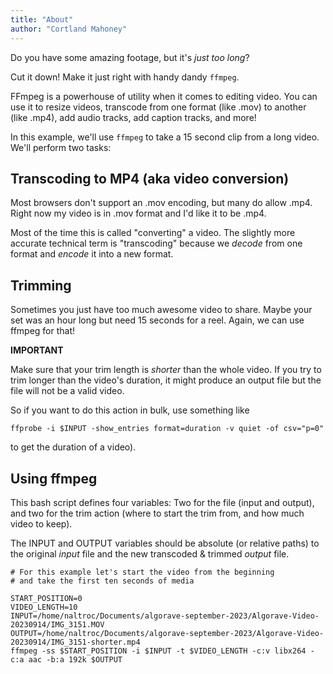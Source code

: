 ```yaml
---
title: "About"
author: "Cortland Mahoney"
---
```


Do you have some amazing footage, but it's *just too long*? 

Cut it down! Make it just right with handy dandy `ffmpeg`.

FFmpeg is a powerhouse of utility when it comes to editing video. You can use it to resize videos, transcode from one format (like .mov) to another (like .mp4), add audio tracks, add caption tracks, and more! 

In this example, we'll use `ffmpeg` to take a 15 second clip from a long video. We'll perform two tasks:

## Transcoding to MP4 (aka video conversion)

Most browsers don't support an .mov encoding, but many do allow .mp4. Right now my video is in .mov format and I'd like it to be .mp4. 

Most of the time this is called "converting" a video. The slightly more accurate technical term is "transcoding" because we _decode_ from one format and _encode_ it into a new format.

## Trimming

Sometimes you just have too much awesome video to share. Maybe your set was an hour long but need 15 seconds for a reel. Again, we can use ffmpeg for that!

**IMPORTANT**

Make sure that your trim length is _shorter_ than the whole video. If you try to trim longer than the video's duration, it might produce an output file but the file will not be a valid video. 

So if you want to do this action in bulk, use something like 

`ffprobe -i $INPUT -show_entries format=duration -v quiet -of csv="p=0"` 

to get the duration of a video).


## Using ffmpeg

This bash script defines four variables: Two for the file (input and output), and two for the trim action (where to start the trim from, and how much video to keep).

The INPUT and OUTPUT variables should be absolute (or relative paths) to the original _input_ file and the new transcoded & trimmed _output_ file. 

```
# For this example let's start the video from the beginning
# and take the first ten seconds of media

START_POSITION=0
VIDEO_LENGTH=10
INPUT=/home/naltroc/Documents/algorave-september-2023/Algorave-Video-20230914/IMG_3151.MOV
OUTPUT=/home/naltroc/Documents/algorave-september-2023/Algorave-Video-20230914/IMG_3151-shorter.mp4
ffmpeg -ss $START_POSITION -i $INPUT -t $VIDEO_LENGTH -c:v libx264 -c:a aac -b:a 192k $OUTPUT
```

